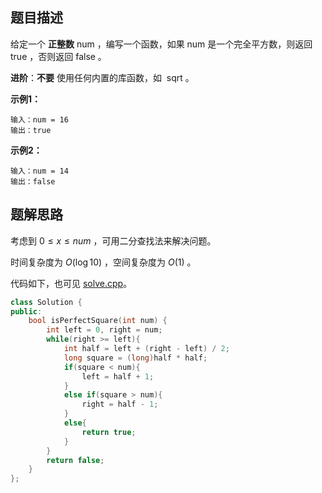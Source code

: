 ## 题目描述

给定一个 **正整数** num ，编写一个函数，如果 num 是一个完全平方数，则返回 true ，否则返回 false 。

**进阶**：**不要** 使用任何内置的库函数，如  sqrt 。

**示例1：**

```
输入：num = 16
输出：true
```

**示例2：**

```
输入：num = 14
输出：false
```

## 题解思路

考虑到 $0 \leq x \leq num$ ，可用二分查找法来解决问题。

时间复杂度为 $O(\log 10)$ ，空间复杂度为 $O(1)$ 。

代码如下，也可见 [solve.cpp](./solve.cpp)。

```c++
class Solution {
public:
    bool isPerfectSquare(int num) {
        int left = 0, right = num;
        while(right >= left){
            int half = left + (right - left) / 2;
            long square = (long)half * half;
            if(square < num){
                left = half + 1;
            }
            else if(square > num){
                right = half - 1;
            }
            else{
                return true;
            }
        }
        return false;
    }
};

```
